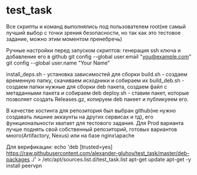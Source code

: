 # test_task

Все скрипты и команд выполнялись под пользователем root(не самый лучший выбор с точки зрения безопасности, но так как это тестовое задание, можно этим моментом пренебречь)

Ручные настройки перед запуском скриптов:
генерация ssh ключа и добавление его в github
git config --global user.email "you@example.com"
git config --global user.name "Your Name"

install_deps.sh - установка зависимостей для сборки
build.sh - создаем временную папку, скачиваем исходники и собираем их
build_deb.sh - создаем папки нужные для сборки deb пакета, создаем файл с метаданными пакета и собираем deb
deploy.sh - ставим пакет, которые позволяет создать Releases.gz, копируем deb пакеет и публикуеем его.

В качестве хостинга для репозитория был выбран github(не нужно создавать лишние аккаунты на других сервисах и тд), его функциональности хватает для тестового задания.
Для Prod варианта лучше поднять свой собственный репозиторий, готовых вариантов много(Artifactory, Nexus) или на базе nginx\apache

Для верификации:
echo 'deb [trusted=yes] https://raw.githubusercontent.com/alexander-gluhov/test_task/master/deb-packages ./'  >  /etc/apt/sources.list.d/test_task.list
apt-get update
apt-get -y install peervpn
